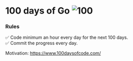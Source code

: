 # 100 days of Go ![100](https://img.shields.io/badge/32-100-blue)


### Rules
✅ Code minimum an hour every day for the next 100 days.<br>
✅ Commit the progress every day.

Motivation: https://www.100daysofcode.com/

